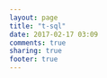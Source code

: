 ```yaml
---
layout: page
title: "t-sql"
date: 2017-02-17 03:09
comments: true
sharing: true
footer: true
---
```

